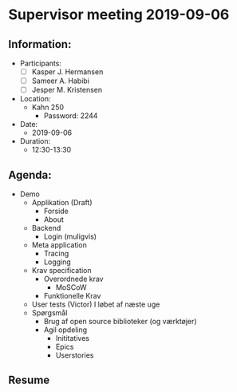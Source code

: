 # Supervisor meeting 2019-09-06

## Information:

* Participants:
  * [ ] Kasper J. Hermansen
  * [ ] Sameer A. Habibi
  * [ ] Jesper M. Kristensen
* Location:
  * Kahn 250
    * Password: 2244
* Date:
  * 2019-09-06
* Duration:
  * 12:30-13:30

## Agenda:

* Demo
  * Applikation \(Draft\)
    * Forside
    * About
  * Backend
    * Login \(muligvis\)
  * Meta application
    * Tracing
    * Logging
  * Krav specification
    * Overordnede krav
      * MoSCoW
    * Funktionelle Krav
  * User tests \(Victor\) I løbet af næste uge
  * Spørgsmål
    * Brug af open source biblioteker \(og værktøjer\)
    * Agil opdeling
      * Inititatives
      * Epics
      * Userstories

## Resume





